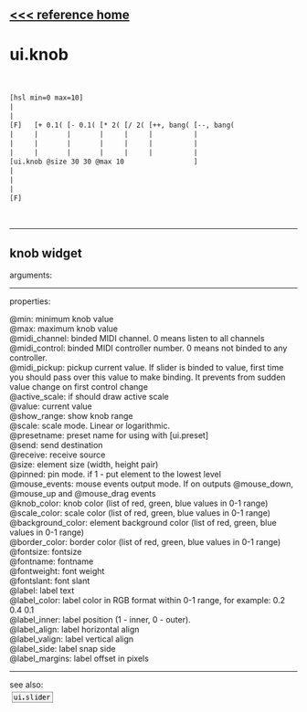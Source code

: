 [<<< reference home](ceammc_lib.md)
---

# ui.knob

```


[hsl min=0 max=10]
|
|
[F]   [+ 0.1( [- 0.1( [* 2( [/ 2( [++, bang( [--, bang(
|     |       |       |     |     |          |
|     |       |       |     |     |          |
|     |       |       |     |     |          |
[ui.knob @size 30 30 @max 10                 ]
|
|
|
[F]

            
```
---
knob widget
---
arguments:


---
properties:

@min: minimum knob value<br>
@max: maximum knob value<br>
@midi_channel: binded
            MIDI channel. 0 means listen to all channels<br>
@midi_control: 
            binded MIDI controller number. 0 means not binded to any controller.<br>
@midi_pickup: pickup current value.
            If slider is binded to value, first time you should pass over this value to make
            binding. It prevents from sudden value change on first control change<br>
@active_scale: if should draw active
            scale<br>
@value: current value<br>
@show_range: show knob
            range<br>
@scale: scale mode.
            Linear or logarithmic.<br>
@presetname: preset
            name for using with [ui.preset]<br>
@send: send
            destination<br>
@receive: receive
            source<br>
@size: element size
            (width, height pair)<br>
@pinned: pin mode.
            if 1 - put element to the lowest level<br>
@mouse_events: mouse events output
            mode. If on outputs @mouse_down, @mouse_up and @mouse_drag events<br>
@knob_color: knob
            color (list of red, green, blue values in 0-1 range)<br>
@scale_color: 
            scale color (list of red, green, blue values in 0-1 range)<br>
@background_color: element background color (list of red, green, blue values in
            0-1 range)<br>
@border_color: 
            border color (list of red, green, blue values in 0-1 range)<br>
@fontsize: 
            fontsize<br>
@fontname: fontname<br>
@fontweight: font
            weight<br>
@fontslant: font
            slant<br>
@label: label text<br>
@label_color: label color in RGB format
            within 0-1 range, for example: 0.2 0.4 0.1<br>
@label_inner: label position (1 -
            inner, 0 - outer).<br>
@label_align: 
            label horizontal align<br>
@label_valign: 
            label vertical align<br>
@label_side: 
            label snap side<br>
@label_margins: label offset in
            pixels<br>

---
see also:<br>
[![ui.slider](img/object_ui.slider.png)](ui.slider.md)
